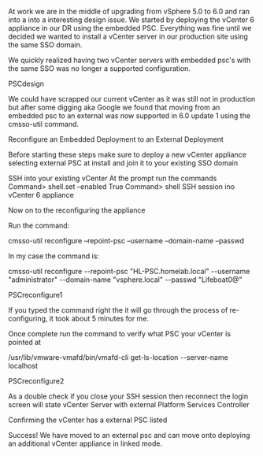 At work we are in the middle of upgrading from vSphere 5.0 to 6.0 and ran into a into a interesting design issue. We started by deploying the vCenter 6 appliance in our DR using the embedded PSC. Everything was fine until we decided we wanted to install a vCenter server in our production site using the same SSO domain.

We quickly realized having two vCenter servers with embedded psc's with the same SSO was no longer a supported configuration.

PSCdesign

We could have scrapped our current vCenter as it was still not in production but after some digging aka Google we found that moving from an embedded psc to an external was now supported in 6.0 update 1 using the cmsso-util command.

Reconfigure an Embedded Deployment to an External Deployment

Before starting these steps make sure to deploy a new vCenter appliance selecting external PSC at install and join it to your existing SSO domain

SSH into your existing vCenter
At the prompt run the commands
Command> shell.set –enabled True
Command> shell
SSH session ino vCenter 6 appliance


Now on to the reconfiguring the appliance

Run the command:

cmsso-util reconfigure –repoint-psc <FQDN-of-External-PSC> –username <SSO-DomainAdmin> –domain-name <SSO-Domain> –passwd <SSO-DomainAdmin-Password>

In my case the command is:

cmsso-util reconfigure --repoint-psc "HL-PSC.homelab.local" --username "administrator" --domain-name "vsphere.local" --passwd "Lifeboat0@"

PSCreconfigure1

If you typed the command right the it will go through the process of re-configuring, it took about 5 minutes for me.

Once complete run the command to verify what PSC your vCenter is pointed at

/usr/lib/vmware-vmafd/bin/vmafd-cli get-ls-location --server-name localhost

PSCreconfigure2


As a double check if you close your SSH session then reconnect the login screen will state vCenter Server with external Platform Services Controller

Confirming the vCenter has a external PSC listed


Success! We have moved to an external psc and can move onto deploying an additional vCenter appliance in linked mode.

